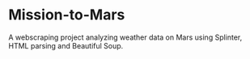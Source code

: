 # Mission-to-Mars

A webscraping project analyzing weather data on Mars using Splinter, HTML parsing and Beautiful Soup.
